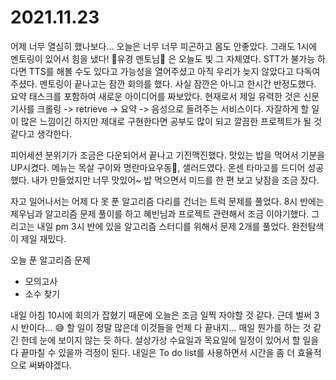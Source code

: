 2021.11.23
=====
어제 너무 열심히 했나보다... 오늘은 너무 너무 피곤하고 몸도 안좋았다. 그래도 1시에 멘토링이 있어서 힘을 냈다! :yellow_heart:유경 멘토님:yellow_heart: 은 오늘도 빛 그 자체였다. STT가 불가능 하다면 TTS를 해볼 수도 있다고 가능성을 열어주셨고 아직 우리가 늦지 않았다고 다독여주셨다. 멘토링이 끝나고는 잠깐 회의를 했다. 사실 잠깐은 아니고 한시간 반정도했다. 요약 태스크를 포함하여 새로운 아이디어를 짜보았다. 현재로서 제일 유력한 것은 신문기사를 크롤링 -> retrieve -> 요약 -> 음성으로 들려주는 서비스이다. 자잘하게 할 일이 많은 느낌이긴 하지만 제대로 구현한다면 공부도 많이 되고 깔끔한 프로젝트가 될 것 같다고 생각한다.

피어세션 분위기가 조금은 다운되어서 끝나고 기진맥진했다. 맛있는 밥을 먹어서 기분을 UP시켰다. 메뉴는 목살 구이와 명란마요우동:ramen:, 샐러드였다. 온센 타마고를 드디어 성공했다. 내가 만들었지만 너무 맛있어~ 밥 먹으면서 미드를 한 편 보고 낮잠을 조금 잤다.

자고 일어나서는 어제 다 못 푼 알고리즘 다리를 건너는 트럭 문제를 풀었다. 8시 반에는 제우님과 알고리즘 문제 풀이를 하고 혜빈님과 프로젝트 관련해서 조금 이야기했다. 그리고는 내일 pm 3시 반에 있을 알고리즘 스터디를 위해서 문제 2개를 풀었다. 완전탐색이 제일 재밌다.

오늘 푼 알고리즘 문제
- 모의고사
- 소수 찾기

내일 아침 10시에 회의가 잡혔기 때문에 오늘은 조금 일찍 자야할 것 같다. 근데 벌써 3시 반이다... :sweat_smile: 할 일이 정말 많은데 이것들을 언제 다 끝내지... 매일 뭔가를 하는 것 같긴 한데 눈에 보이지 않는 듯 하다. 설상가상 수요일과 목요일에 일정이 있어서 할 일을 다 끝마칠 수 있을까 걱정이 된다. 내일은 To do list를 사용하면서 시간을 좀 더 효율적으로 써봐야겠다.